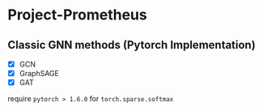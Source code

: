 # Project-Prometheus

## Classic GNN methods (Pytorch Implementation)
- [x] GCN 
- [x] GraphSAGE
- [x] GAT

require `pytorch > 1.6.0` for `torch.sparse.softmax`
